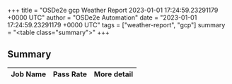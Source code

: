 +++
title = "OSDe2e gcp Weather Report 2023-01-01 17:24:59.23291179 +0000 UTC"
author = "OSDe2e Automation"
date = "2023-01-01 17:24:59.23291179 +0000 UTC"
tags = ["weather-report", "gcp"]
summary = "<table class=\"summary\"></table>"
+++
## Summary

| Job Name | Pass Rate | More detail |
|----------|-----------|-------------|




